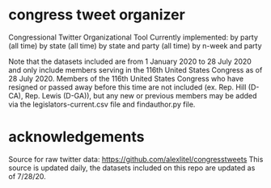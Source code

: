 # congress tweet organizer
Congressional Twitter Organizational Tool
Currently implemented:
  by party (all time)
  by state (all time)
  by state and party (all time)
  by n-week and party
  
Note that the datasets included are from 1 January 2020 to 28 July 2020 and only include members serving in the 116th United States Congress as of 28 July 2020. Members of the 116th United States Congress who have resigned or passed away before this time are not included (ex. Rep. Hill (D-CA), Rep. Lewis (D-GA)), but any new or previous members may be added via the legislators-current.csv file and findauthor.py file.  

# acknowledgements
Source for raw twitter data: https://github.com/alexlitel/congresstweets
This source is updated daily, the datasets included on this repo are updated as of 7/28/20.
